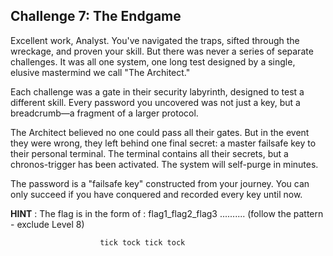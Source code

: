 
## Challenge 7: The Endgame

Excellent work, Analyst. You've navigated the traps, sifted through the wreckage, and proven your skill. But there was never a series of separate challenges. It was all one system, one long test designed by a single, elusive mastermind we call "The Architect."

Each challenge was a gate in their security labyrinth, designed to test a different skill. Every password you uncovered was not just a key, but a breadcrumb—a fragment of a larger protocol.

The Architect believed no one could pass all their gates. But in the event they were wrong, they left behind one final secret: a master failsafe key to their personal terminal. The terminal contains all their secrets, but a chronos-trigger has been activated. The system will self-purge in minutes.

The password is a "failsafe key" constructed from your journey. You can only succeed if you have conquered and recorded every key until now.

**HINT** : The flag is in the form of : flag1_flag2_flag3 .......... (follow the pattern - exclude Level 8)

                        tick tock tick tock
